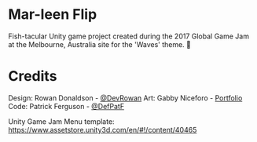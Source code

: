# Mar-leen Flip

Fish-tacular Unity game project created during the 2017 Global Game Jam at the Melbourne, Australia site for the 'Waves' theme. 🐬

# Credits
Design: Rowan Donaldson - [@DevRowan](https://twitter.com/DevRowan)
Art: Gabby Niceforo - [Portfolio](http://3dartist.phoenixinteractive.com.au)
Code: Patrick Ferguson - [@DefPatF](https://twitter.com/DevPatF)

Unity Game Jam Menu template: https://www.assetstore.unity3d.com/en/#!/content/40465
